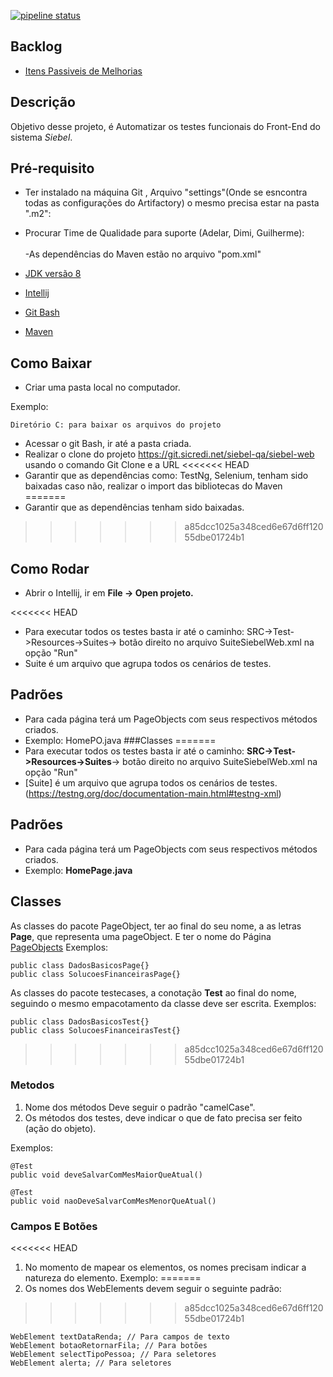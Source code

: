 [![pipeline status](https://git.sicredi.net/siebel-qa/siebel-web/badges/master/pipeline.svg)](https://git.sicredi.net/siebel-qa/siebel-web/commits/master)

## Backlog 
* [Itens Passiveis de Melhorias](src/test/resources/backlog_do_projeto/TODOLIST.md)


## Descrição
Objetivo desse projeto, é Automatizar os testes funcionais do Front-End do sistema *Siebel*.

## Pré-requisito
 - Ter instalado  na máquina Git , Arquivo "settings"(Onde se esncontra todas as configurações do Artifactory) o mesmo precisa estar na pasta ".m2":
 - Procurar Time de Qualidade para suporte (Adelar, Dimi, Guilherme):</br><br>
 -As dependências do Maven estão no arquivo "pom.xml" 

- [JDK versão 8](https://www.oracle.com/technetwork/pt/java/javase/downloads/jdk8-downloads-2133151.html)
- [Intellij](https://www.jetbrains.com/idea/download/#section=windows)
- [Git Bash](https://git-scm.com/downloads)
- [Maven](https://maven.apache.org/download.cgi)

## Como Baixar
- Criar uma pasta local no computador.

Exemplo:
````
Diretório C: para baixar os arquivos do projeto
````
- Acessar o git Bash, ir até a pasta criada.
- Realizar o clone do projeto https://git.sicredi.net/siebel-qa/siebel-web usando o comando Git Clone e a URL
<<<<<<< HEAD
- Garantir que as dependências como: TestNg, Selenium, tenham sido baixadas caso não, realizar o import das bibliotecas do Maven
=======
- Garantir que as dependências tenham sido baixadas.
>>>>>>> a85dcc1025a348ced6e67d6ff12055dbe01724b1

## Como Rodar
- Abrir o Intellij, ir em **File -> Open projeto.**

<<<<<<< HEAD
- Para executar todos os testes basta ir até o caminho: SRC->Test->Resources->Suites-> botão direito no arquivo SuiteSiebelWeb.xml na opção "Run"
- Suite é um arquivo que agrupa todos os cenários de testes.
## Padrões
- Para cada página terá um PageObjects com seus respectivos métodos criados.
- Exemplo: HomePO.java
###Classes
=======
- Para executar todos os testes basta ir até o caminho: **SRC->Test->Resources->Suites**-> botão direito no arquivo SuiteSiebelWeb.xml na opção "Run"
- [Suite] é um arquivo que agrupa todos os cenários de testes. (https://testng.org/doc/documentation-main.html#testng-xml)
## Padrões
- Para cada página terá um PageObjects com seus respectivos métodos criados.
- Exemplo: **HomePage.java**

## Classes  
As classes do pacote PageObject, ter ao final do seu nome, a as letras **Page**, que representa uma pageObject.
E ter o nome do Página [PageObjects](https://github.com/SeleniumHQ/selenium/wiki/PageObjects)
Exemplos: 
````
public class DadosBasicosPage{}
public class SolucoesFinanceirasPage{}
```` 
As classes do pacote testecases, a conotação **Test** ao final do nome, seguindo o mesmo empacotamento 
da classe deve ser escrita.
Exemplos:
  ````
 public class DadosBasicosTest{}
 public class SolucoesFinanceirasTest{}
 ```` 
>>>>>>> a85dcc1025a348ced6e67d6ff12055dbe01724b1
 
### Metodos  

1. Nome dos métodos Deve seguir o padrão "camelCase". 
2. Os métodos dos testes, deve indicar o que de fato precisa ser feito (ação do objeto).
   
Exemplos:
````
@Test
public void deveSalvarComMesMaiorQueAtual()

@Test
public void naoDeveSalvarComMesMenorQueAtual()
````

### Campos E Botões
<<<<<<< HEAD

[//Campos e botoes de onde? talve precise de um pouco mais de detalhes. ]:#
1. No momento de mapear os elementos, os nomes precisam indicar a natureza do elemento.
Exemplo:
=======
1. Os nomes dos WebElements devem seguir o seguinte padrão:

>>>>>>> a85dcc1025a348ced6e67d6ff12055dbe01724b1
````
WebElement textDataRenda; // Para campos de texto
WebElement botaoRetornarFila; // Para botões
WebElement selectTipoPessoa; // Para seletores
WebElement alerta; // Para seletores
````


